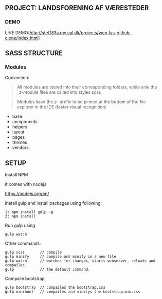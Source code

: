 ## PROJECT: LANDSFORENING AF VÆRESTEDER
### DEMO

LIVE DEMO(http://stef183a.my.eal.dk/projects/wep-lvs-github-clone/index.html)

## SASS STRUCTURE

### Modules

Convention:
> All modules are stored into their corresponding folders, while only the _*_z-module*_ files are called into styles.scss

> Modules have the _*z-*_ prefix to be pinned at the bottom of the file explorer in the IDE (faster visual recognition)

* base
* components
* helpers
* layout
* pages
* themes
* vendors

## SETUP
Install NPM 

it comes with nodejs

https://nodejs.org/en/

install gulp and install packages using following:

    1: npm install gulp -g
    2: npm install

Run gulp using

    gulp watch
    

Other commands: 

    gulp scss       // compile
    gulp minify     // compile and minify in a new file
    gulp watch      // watches for changes, starts webserver, reloads and compailes.
    gulp            // the default command.

Compaile bootstrap

    gulp bootstrap  // compailes the bootstrap.css
    gulp miniboot   // compailes and minifys the bootstrap.min.css
